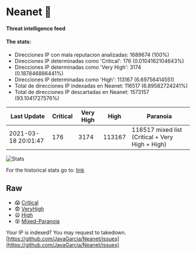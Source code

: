 # Neanet :hocho:
#### Threat intelligence feed
#### The stats:

- Direcciones IP con mala reputacion analizadas: 1689674 (100%)
- Direcciones IP determinadas como 'Critical':  176 (0.0104162104643%)
- Direcciones IP determinadas como 'Very High':  3174 (0.187846886441%)
- Direcciones IP determinadas como 'High':  113167 (6.69756414551)
- Total de direcciones IP indexadas en Neanet:  116517 (6.89582724241%)
- Total de direcciones IP descartadas en Neanet:  1573157 (93.1041727576%)

| Last Update | Critical | Very High | High | Paranoia |
| --- | --- | --- | --- | --- |
| 2021-03-18 20:01:47 | 176 | 3174 | 113167 | 116517 mixed list (Critical + Very High + High)|

![Stats](https://docs.google.com/spreadsheets/d/e/2PACX-1vSnaNMIXVabIpDJjufMlzH7poXnshF3mgd8Is1g9ytUEzVsP5my4Trn8f-xkoLLQ38xpL3HtmUexLo6/pubchart?oid=501124687&format=image)

For the historical stats go to: [link](/stats.csv)
## Raw
- :scream: [Critical](https://raw.githubusercontent.com/JavaGarcia/Neanet/master/blacklists/neanet_critical.txt)
- :fearful: [VeryHigh](https://raw.githubusercontent.com/JavaGarcia/Neanet/master/blacklists/neanet_veryHigh.txtt)
- :frowning: [High](https://raw.githubusercontent.com/JavaGarcia/Neanet/master/blacklists/neanet_high.txt)
- :dizzy_face: [Mixed-Paranoia](https://raw.githubusercontent.com/JavaGarcia/Neanet/master/blacklists/neanet_all.txt)


Your IP is indexed? You may request to takedown. [https://github.com/JavaGarcia/Neanet/issues](https://github.com/JavaGarcia/Neanet/issues)

































































































































































































































































































































































































































































































































































































































































































































































































































































































































































































































































































































































































































































































































































































































































































































































































































































































































































































































































































































































































































































































































































































































































































































































































































































































































































































































































































































































































































































































































































































































































































































































































































































































































































































































































































































































































































































































































































































































































































































































































































































































































































































































































































































































































































































































































































































































































































































































































































































































































































































































































































































































